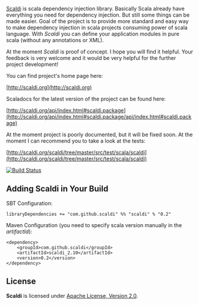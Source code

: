 [Scaldi](http://scaldi.org) is scala dependency injection library. Basically Scala
already have everything you need for dependency injection. But still some things can be made easier.
Goal of the project is to provide more standard and easy way to make dependency injection in scala
projects consuming power of scala language. With *Scaldi* you can define your application modules in pure scala
(without any annotations or XML).

At the moment *Scaldi* is proof of concept. I hope you will find it helpful. Your feedback is very welcome and it would be very helpful
for the further project development!

You can find project's home page here:

[http://scaldi.org](http://scaldi.org)

Scaladocs for the latest version of the project can be found here:

[http://scaldi.org/api/index.html#scaldi.package](http://scaldi.org/api/index.html#scaldi.package/api/index.html#scaldi.package)

At the moment project is poorly documented, but it will be fixed soon. At the moment I can recommend you to take a look
at the tests:

[http://scaldi.org/scaldi/tree/master/src/test/scala/scaldi](http://scaldi.org/scaldi/tree/master/src/test/scala/scaldi)

[![Build Status](https://travis-ci.org/scaldi/scaldi.png?branch=master)](https://travis-ci.org/scaldi/scaldi)

## Adding Scaldi in Your Build

SBT Configuration:

    libraryDependencies += "com.github.scaldi" %% "scaldi" % "0.2"

Maven Configuration (you need to specify scala version manually in the *artifactId*):

    <dependency>
        <groupId>com.github.scaldi</groupId>
        <artifactId>scaldi_2.10</artifactId>
        <version>0.2</version>
    </dependency>

## License

**Scaldi** is licensed under [Apache License, Version 2.0](http://www.apache.org/licenses/LICENSE-2.0).